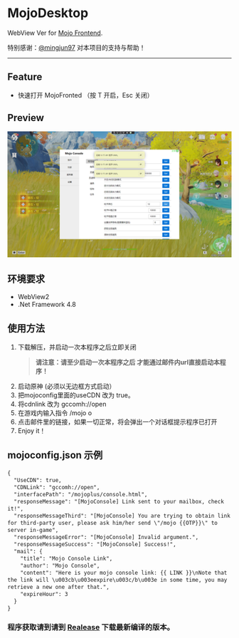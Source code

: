 # MojoDesktop


WebView Ver for [Mojo Frontend](https://github.com/SpikeHD/MojoFrontend).

特别感谢：[@mingjun97](https://github.com/mingjun97) 对本项目的支持与帮助！  

------

## Feature

 + 快速打开 MojoFronted （按 T 开启，Esc 关闭） 


## Preview

![](Preview/run_result.png)

## 环境要求

 + WebView2
 + .Net Framework 4.8

## 使用方法

  1. 下载解压，并启动一次本程序之后立即关闭
      > **请注意：请至少启动一次本程序之后 才能通过邮件内url直接启动本程序！**
  2. 启动原神 (必须以无边框方式启动）
  3. 把mojoconfig里面的useCDN 改为 true。
  4. 将cdnlink 改为 gccomh://open 
  5. 在游戏内输入指令 /mojo o 
  6. 点击邮件里的链接，如果一切正常，将会弹出一个对话框提示程序已打开
  7. Enjoy it！


## mojoconfig.json 示例
```
{
  "UseCDN": true,
  "CDNLink": "gccomh://open",
  "interfacePath": "/mojoplus/console.html",
  "responseMessage": "[MojoConsole] Link sent to your mailbox, check it!",
  "responseMessageThird": "[MojoConsole] You are trying to obtain link for third-party user, please ask him/her send \"/mojo {{OTP}}\" to server in-game",
  "responseMessageError": "[MojoConsole] Invalid argument.",
  "responseMessageSuccess": "[MojoConsole] Success!",
  "mail": {
    "title": "Mojo Console Link",
    "author": "Mojo Console",
    "content": "Here is your mojo console link: {{ LINK }}\nNote that the link will \u003cb\u003eexpire\u003c/b\u003e in some time, you may retrieve a new one after that.",
    "expireHour": 3
  }
}
```
### 程序获取请到请到 [Realease](https://github.com/SwetyCore/MojoDesktop/releases) 下载最新编译的版本。



